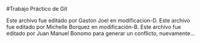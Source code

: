 #Trabajo Práctico de Git

Este archivo fue editado por Gaston Joel en modificacion-D.
Este archivo fue editado por Michelle Borquez en modificación-B.
Este archivo fue editado por Juan Manuel Bonomo para generar un conflicto, nuevamente...